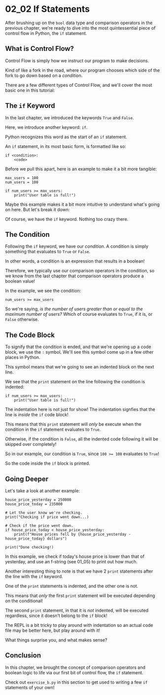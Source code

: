 # 02_02 If Statements

After brushing up on the `bool` data type and comparison operators in the previous chapter, we're ready to dive into the most quintessential piece of control flow in Python, the `if` statement.

## What is Control Flow?

Control Flow is simply how we instruct our program to make decisions.

Kind of like a fork in the road, where our program chooses which side of the fork to go down based on a _condition_.

There are a few different types of Control Flow, and we'll cover the most basic one in this tutorial:

## The `if` Keyword

In the last chapter, we introduced the keywords `True` and `False`.

Here, we introduce another keyword: `if`.

Python recognizes this word as the start of an `if` statement.

An `if` statement, in its most basic form, is formatted like so:

```python3
if <condition>:
    <code>
```

Before we pull this apart, here is an example to make it a bit more tangible:

```python3
max_users = 100
num_users = 100

if num_users >= max_users:
    print("User table is full!")
```

Maybe this example makes it a bit more intuitive to understand what's going on here. But let's break it down:

Of course, we have the `if` keyword. Nothing too crazy there.

## The Condition

Following the `if` keyword, we have our _condition_. A condition is simply something that evaluates to `True` or `False`.

In other words, a condition is an expression that results in a boolean!

Therefore, we typically use our comparison operators in the condition, so we know from the last chapter that comparison operators produce a boolean value!

In the example, we see the condition:

```python3
num_users >= max_users
```

So we're saying, _is the number of users greater than or equal to the maximum number of users?_ Which of course evaluates to `True`, if it is, or `False` otherwise.

## The Code Block

To signify that the condition is ended, and that we're opening up a code block, we use the `:` symbol. We'll see this symbol come up in a few other places in Python.

This symbol means that we're going to see an indented block on the next line.

We see that the `print` statement on the line following the condition is indented:

```python3
if num_users >= max_users:
    print("User table is full!")
```

The indentation here is not just for show! The indentation signfies that the line is _inside_ the `if` code block!

This means that this `print` statement will _only_ be execute when the condition in the `if` statement evaluates to `True`.

Otherwise, if the condition is `False`, all the indented code following it will be skipped over completely!

So in our example, our condition is `True`, since `100 >= 100` evaluates to `True`!

So the code inside the `if` block is printed.

## Going Deeper

Let's take a look at another example:

```python3
house_price_yesterday = 250000
house_price_today = 235000

# Let the user know we're checking.
print("Checking if price went down...)

# Check if the price went down.
if house_price_today < house_price_yesterday:
    print(f"House prices fell by {house_price_yesterday - house_price_today} dollars")

print("Done checking!)
```

In this example, we check if today's house price is lower than that of yesterday, and use an f-string (see 01_05) to print out how much.

Another interesting thing to note is that we have 2 `print` statements after the line with the `if` keyword.

One of the `print` statements is indented, and the other one is not.

This means that _only_ the first `print` statement will be executed depending on the conditional!

The second `print` statement, in that it is _not_ indented, will be executed regardless, since it doesn't belong to the `if` block!

The REPL is a bit tricky to play around with indentation so an actual code file may be better here, but play around with it!

What things surprise you, and what makes sense?

## Conclusion

In this chapter, we brought the concept of comparison operators and boolean logic to life via our first bit of control flow, the `if` statement.

Check out `exercise_b.py` in this section to get used to writing a few `if` statements of your own!
